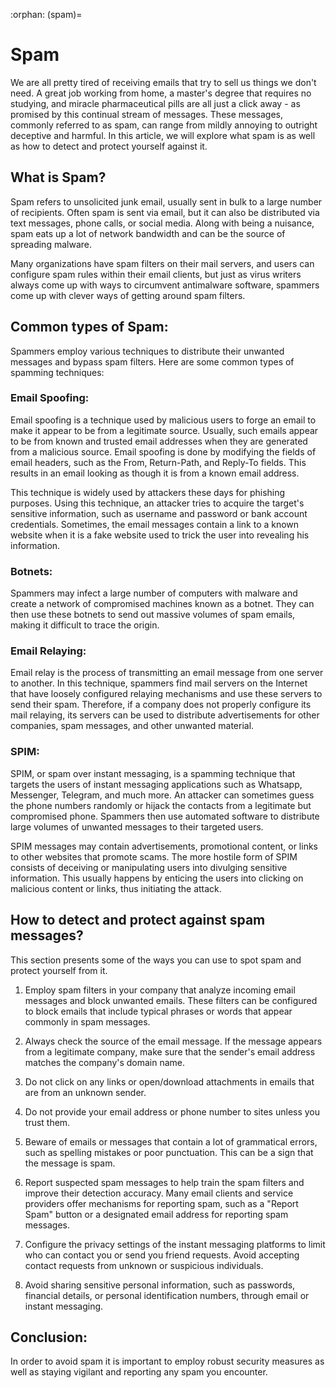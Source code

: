 :orphan:
(spam)=

# Spam

We are all pretty tired of receiving emails that try to sell us things we don't need. A great job working from home, a master's degree that requires no studying, and miracle pharmaceutical pills are all just a click away - as promised by this continual stream of messages. These messages, commonly referred to as spam, can range from mildly annoying to outright deceptive and harmful. In this article, we will explore what spam is as well as how to detect and protect yourself against it.

## What is Spam?

Spam refers to unsolicited junk email, usually sent in bulk to a large number of recipients. Often spam is sent via email, but it can also be distributed via text messages, phone calls, or social media. Along with being a nuisance, spam eats up a lot of network bandwidth and can be the source of spreading malware. 

Many organizations have spam filters on their mail servers, and users can configure spam rules within their email clients, but just as virus writers always come up with ways to circumvent antimalware software, spammers come up with clever ways of getting around spam filters.

## Common types of Spam:

Spammers employ various techniques to distribute their unwanted messages and bypass spam filters. Here are some common types of spamming techniques:

### Email Spoofing: 

Email spoofing is a technique used by malicious users to forge an email to make it appear to be from a legitimate source. Usually, such emails appear to be from known and trusted email addresses when they are generated from a malicious source. Email spoofing is done by modifying the fields of email headers, such as the From, Return-Path, and Reply-To fields. This results in an email looking as though it is from a known email address.

This technique is widely used by attackers these days for phishing purposes. Using this technique, an attacker tries to acquire the target's sensitive information, such as username and password or bank account credentials. Sometimes, the email messages contain a link to a known website when it is a fake website used to trick the user into revealing his information.

### Botnets:

Spammers may infect a large number of computers with malware and create a network of compromised machines known as a botnet. They can then use these botnets to send out massive volumes of spam emails, making it difficult to trace the origin.

### Email Relaying:

Email relay is the process of transmitting an email message from one server to another. In this technique, spammers find mail servers on the Internet that have loosely configured relaying mechanisms and use these servers to send their spam. Therefore, if a company does not properly configure its mail relaying, its servers can be used to distribute advertisements for other companies, spam messages, and other unwanted material.

### SPIM:

SPIM, or spam over instant messaging, is a spamming technique that targets the users of instant messaging applications such as Whatsapp, Messenger, Telegram, and much more. An attacker can sometimes guess the phone numbers randomly or hijack the contacts from a legitimate but compromised phone. Spammers then use automated software to distribute large volumes of unwanted messages to their targeted users.

SPIM messages may contain advertisements, promotional content, or links to other websites that promote scams. The more hostile form of SPIM consists of deceiving or manipulating users into divulging sensitive information. This usually happens by enticing the users into clicking on malicious content or links, thus initiating the attack.

## How to detect and protect against spam messages?

This section presents some of the ways you can use to spot spam and protect yourself from it. 

1. Employ spam filters in your company that analyze incoming email messages and block unwanted emails. These filters can be configured to block emails that include typical phrases or words that appear commonly in spam messages.

2. Always check the source of the email message. If the message appears from a legitimate company, make sure that the sender's email address matches the company's domain name.

3. Do not click on any links or open/download attachments in emails that are from an unknown sender.

4. Do not provide your email address or phone number to sites unless you trust them.

5. Beware of emails or messages that contain a lot of grammatical errors, such as spelling mistakes or poor punctuation. This can be a sign that the message is spam.

6. Report suspected spam messages to help train the spam filters and improve their detection accuracy. Many email clients and service providers offer mechanisms for reporting spam, such as a "Report Spam" button or a designated email address for reporting spam messages.

7. Configure the privacy settings of the instant messaging platforms to limit who can contact you or send you friend requests. Avoid accepting contact requests from unknown or suspicious individuals.

8.  Avoid sharing sensitive personal information, such as passwords, financial details, or personal identification numbers, through email or instant messaging. 

## Conclusion:

In order to avoid spam it is important to employ robust security measures as well as staying vigilant and reporting any spam you encounter.
